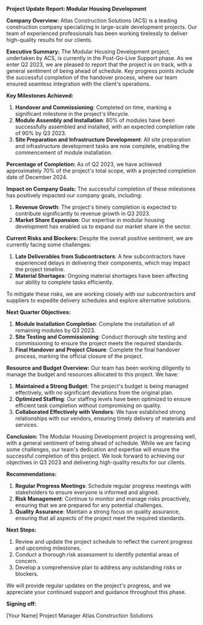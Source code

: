 **Project Update Report: Modular Housing Development**

**Company Overview:** Atlas Construction Solutions (ACS) is a leading construction company specializing in large-scale development projects. Our team of experienced professionals has been working tirelessly to deliver high-quality results for our clients.

**Executive Summary:**
The Modular Housing Development project, undertaken by ACS, is currently in the Post-Go-Live Support phase. As we enter Q2 2023, we are pleased to report that the project is on track, with a general sentiment of being ahead of schedule. Key progress points include the successful completion of the handover process, where our team ensured seamless integration with the client's operations.

**Key Milestones Achieved:**

1. **Handover and Commissioning**: Completed on time, marking a significant milestone in the project's lifecycle.
2. **Module Assembly and Installation**: 80% of modules have been successfully assembled and installed, with an expected completion rate of 90% by Q3 2023.
3. **Site Preparation and Infrastructure Development**: All site preparation and infrastructure development tasks are now complete, enabling the commencement of module installation.

**Percentage of Completion:** As of Q2 2023, we have achieved approximately 70% of the project's total scope, with a projected completion date of December 2024.

**Impact on Company Goals:**
The successful completion of these milestones has positively impacted our company goals, including:

1. **Revenue Growth**: The project's timely completion is expected to contribute significantly to revenue growth in Q3 2023.
2. **Market Share Expansion**: Our expertise in modular housing development has enabled us to expand our market share in the sector.

**Current Risks and Blockers:**
Despite the overall positive sentiment, we are currently facing some challenges:

1. **Late Deliverables from Subcontractors**: A few subcontractors have experienced delays in delivering their components, which may impact the project timeline.
2. **Material Shortages**: Ongoing material shortages have been affecting our ability to complete tasks efficiently.

To mitigate these risks, we are working closely with our subcontractors and suppliers to expedite delivery schedules and explore alternative solutions.

**Next Quarter Objectives:**

1. **Module Installation Completion**: Complete the installation of all remaining modules by Q3 2023.
2. **Site Testing and Commissioning**: Conduct thorough site testing and commissioning to ensure the project meets the required standards.
3. **Final Handover and Project Closure**: Complete the final handover process, marking the official closure of the project.

**Resource and Budget Overview:**
Our team has been working diligently to manage the budget and resources allocated to this project. We have:

1. **Maintained a Strong Budget**: The project's budget is being managed effectively, with no significant deviations from the original plan.
2. **Optimized Staffing**: Our staffing levels have been optimized to ensure efficient task completion without compromising on quality.
3. **Collaborated Effectively with Vendors**: We have established strong relationships with our vendors, ensuring timely delivery of materials and services.

**Conclusion:**
The Modular Housing Development project is progressing well, with a general sentiment of being ahead of schedule. While we are facing some challenges, our team's dedication and expertise will ensure the successful completion of this project. We look forward to achieving our objectives in Q3 2023 and delivering high-quality results for our clients.

**Recommendations:**

1. **Regular Progress Meetings**: Schedule regular progress meetings with stakeholders to ensure everyone is informed and aligned.
2. **Risk Management**: Continue to monitor and manage risks proactively, ensuring that we are prepared for any potential challenges.
3. **Quality Assurance**: Maintain a strong focus on quality assurance, ensuring that all aspects of the project meet the required standards.

**Next Steps:**

1. Review and update the project schedule to reflect the current progress and upcoming milestones.
2. Conduct a thorough risk assessment to identify potential areas of concern.
3. Develop a comprehensive plan to address any outstanding risks or blockers.

We will provide regular updates on the project's progress, and we appreciate your continued support and guidance throughout this phase.

**Signing off:**

[Your Name]
Project Manager
Atlas Construction Solutions
